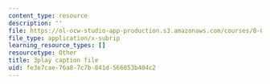 ```yaml
---
content_type: resource
description: ''
file: https://ol-ocw-studio-app-production.s3.amazonaws.com/courses/8-01sc-classical-mechanics-fall-2016/fe3e7cae76a87c7b841d566853b404c2_CfBeCHrQj_U.srt
file_type: application/x-subrip
learning_resource_types: []
resourcetype: Other
title: 3play caption file
uid: fe3e7cae-76a8-7c7b-841d-566853b404c2
---
```

